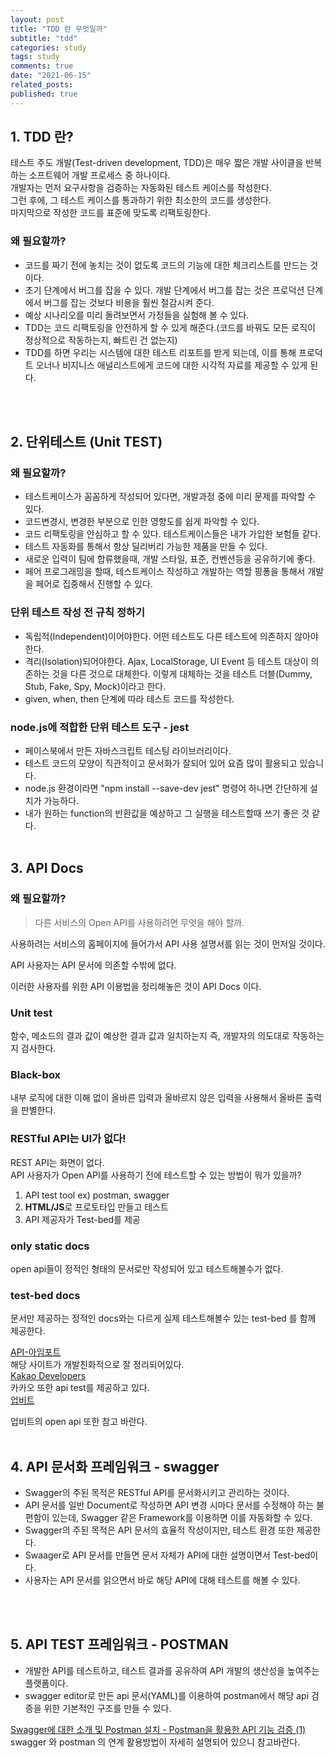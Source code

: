 ```yaml
---
layout: post
title: "TDD 란 무엇일까"
subtitle: "tdd"
categories: study
tags: study
comments: true
date: "2021-06-15"
related_posts:
published: true
---
```


## 1. TDD 란?

테스트 주도 개발(Test-driven development, TDD)은 매우 짧은 개발 사이클을 반복하는 소프트웨어 개발 프로세스 중 하나이다. <br>
개발자는 먼저 요구사항을 검증하는 자동화된 테스트 케이스를 작성한다.  <br>
그런 후에, 그 테스트 케이스를 통과하기 위한 최소한의 코드를 생성한다.  <br>
마지막으로 작성한 코드를 표준에 맞도록 리팩토링한다.  <br>

###  왜 필요할까?

- 코드를 짜기 전에 놓치는 것이 없도록 코드의 기능에 대한 체크리스트를 만드는 것이다.
- 초기 단계에서 버그를 잡을 수 있다. 개발 단계에서 버그를 잡는 것은 프로덕션 단계에서 버그를 잡는 것보다 비용을 훨씬 절감시켜 준다.
- 예상 시나리오를 미리 돌려보면서 가정들을 실험해 볼 수 있다.
- TDD는 코드 리팩토링을 안전하게 할 수 있게 해준다.(코드를 바꿔도 모든 로직이 정상적으로 작동하는지, 빠트린 건 없는지)
- TDD를 하면 우리는 시스템에 대한 테스트 리포트를 받게 되는데, 이를 통해 프로덕트 오너나 비지니스 애널리스트에게 코드에 대한 시각적 자료를 제공할 수 있게 된다.
<br>
<br>

## 2. 단위테스트 (Unit TEST)

### 왜 필요할까?

- 테스트케이스가 꼼꼼하게 작성되어 있다면, 개발과정 중에 미리 문제를 파악할 수 있다.
- 코드변경시, 변경한 부분으로 인한 영향도를 쉽게 파악할 수 있다.
- 코드 리팩토링을 안심하고 할 수 있다. 테스트케이스들은 내가 가입한 보험들 같다.
- 테스트 자동화를 통해서 항상 딜리버리 가능한 제품을 만들 수 있다.
- 새로운 입력이 팀에 합류했을때, 개발 스타일, 표준, 컨벤션등을 공유하기에 좋다.
- 페어 프로그래밍을 할때, 테스트케이스 작성하고 개발하는 역할 핑퐁을 통해서 개발을 페어로 집중해서 진행할 수 있다.

### 단위 테스트 작성 전 규칙 정하기

- 독립적(Independent)이어야한다. 어떤 테스트도 다른 테스트에 의존하지 않아야한다.
- 격리(Isolation)되어야한다. Ajax, LocalStorage, UI Event 등 테스트 대상이 의존하는 것을 다른 것으로 대체한다. 이렇게 대체하는 것을 테스트 더블(Dummy, Stub, Fake, Spy, Mock)이라고 한다.
- given, when, then 단계에 따라 테스트 코드를 작성한다.

### node.js에 적합한 단위 테스트 도구 - jest

- 페이스북에서 만든 자바스크립트 테스팅 라이브러리이다.
- 테스트 코드의 모양이 직관적이고 문서화가 잘되어 있어 요즘 많이 활용되고 있습니다.
- node.js 환경이라면  "npm install --save-dev jest" 명령어 하나면 간단하게 설치가 가능하다.
- 내가 원하는 function의 반환값을 예상하고 그 실행을 테스트할때 쓰기 좋은 것 같다.
<br><br>

## 3. API Docs

### 왜 필요할까?

> 다른 서비스의 Open API를 사용하려면 무엇을 해야 할까.

사용하려는 서비스의 홈페이지에 들어가서 API 사용 설명서를 읽는 것이 먼저일 것이다.<br>

API 사용자는 API 문서에 의존할 수밖에 없다.<br>

이러한 사용자를 위한 API 이용법을 정리해놓은 것이 API Docs 이다.

### Unit test

함수, 메소드의 결과 값이 예상한 결과 값과 일치하는지 즉, 개발자의 의도대로 작동하는지 검사한다.

### Black-box

내부 로직에 대한 이해 없이 올바른 입력과 올바르지 않은 입력을 사용해서 올바른 출력을 판별한다.

### RESTful API는 UI가 없다!

REST API는 화면이 없다.<br>API 사용자가 Open API를 사용하기 전에 테스트할 수 있는 방법이 뭐가 있을까?<br>

1. API test tool ex) postman, swagger<br>
2. **HTML/JS**로 프로토타입 만들고 테스트<br>
3. API 제공자가 Test-bed를 제공<br>

### only static docs

open api들이 정적인 형태의 문서로만 작성되어 있고 테스트해볼수가 없다.

### test-bed docs

문서만 제공하는 정적인 docs와는 다르게 실제 테스트해볼수 있는 test-bed 를 함께 제공한다.
<br>

[API-아임포트](https://api.iamport.kr/)
<br>
해당 사이트가 개발친화적으로 잘 정리되어있다.
<br>
[Kakao Developers](https://developers.kakao.com/docs/latest/ko/kakaologin/rest-api)
<br>
카카오 또한 api test를 제공하고 있다.
<br>
[업비트](https://upbit.com/service_center/open_api_guide?__cf_chl_jschl_tk__=f3e4129ce29acaa077a0c20cbc074caf482c9171-1602496783-0-AXhNlxsUx8YZobKVOREfyyzPdFWKnoEJgXwpCsKbRlUE1_vCg_e2fZKA3C-jdvdKNGRvK7wPsJ8BkuYAHN_PGM5MbjVlE_v9KXSrxbk9prIKnRPK2tHESqxGbtxPqp1e5qt-2F7in__yx_amBaBtERpMCp5Rz2c__xUnjJ-Ut7dIoDba2Jm7QgxfcOs4YfiN47Op2dmobAJ_SXieWY0cJzGqLjAOBGBSFafM7-JtR2Pkeu5H8-WZHa_XbqVEy98a7PcBidT0E8SxqBy1h-3LD8ILMq4le_fCNlzDzytM432swOSAahVoE0cUWTEASOi_vQ)
<br>

업비트의 open api 또한 참고 바란다.
<br><br>

## 4. API 문서화 프레임워크 - swagger

- Swagger의 주된 목적은 RESTful API를 문서화시키고 관리하는 것이다.
- API 문서를 일반 Document로 작성하면 API 변경 시마다 문서를 수정해야 하는 불편함이 있는데, Swagger 같은 Framework를 이용하면 이를 자동화할 수 있다.
- Swagger의 주된 목적은 API 문서의 효율적 작성이지만, 테스트 환경 또한 제공한다.
- Swaager로 API 문서를 만들면 문서 자체가 API에 대한 설명이면서 Test-bed이다.
- 사용자는 API 문서를 읽으면서 바로 해당 API에 대해 테스트를 해볼 수 있다.

<br><br>
## 5. API TEST 프레임워크 - POSTMAN

- 개발한 API를 테스트하고, 테스트 결과를 공유하여 API 개발의 생산성을 높여주는 플랫폼이다.
- swagger editor로 만든 api 문서(YAML)를 이용하여 postman에서 해당 api 검증을 위한 기본적인 구조를 만들 수 있다.


[Swagger에 대한 소개 및 Postman 설치 - Postman을 활용한 API 기능 검증 (1)](https://blog.naver.com/PostView.nhn?blogId=wisestone2007&logNo=221383832858&categoryNo=29&parentCategoryNo=0&viewDate=&currentPage=1&postListTopCurrentPage=1&from=search&userTopListOpen=true&userTopListCount=5&userTopListManageOpen=false&userTopListCurrentPage=1)<br>
swagger 와 postman 의 연계 활용방법이 자세히 설명되어 있으니 참고바란다.
